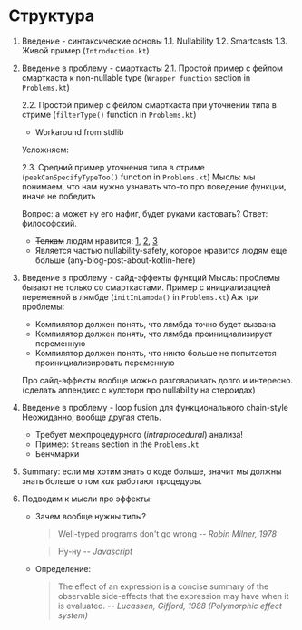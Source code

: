 # Структура

1. Введение - синтаксические основы
    1.1. Nullability
    1.2. Smartcasts
    1.3. Живой пример (`Introduction.kt`)
2. Введение в проблему - смарткасты
    2.1. Простой пример с фейлом смарткаста к non-nullable type (`Wrapper function` section in `Problems.kt`)

    2.2. Простой пример с фейлом смарткаста при уточнении типа в стриме (`filterType()` function in `Problems.kt`)
    - Workaround from stdlib

    Усложняем:

    2.3. Средний пример уточнения типа в стриме (`peekCanSpecifyTypeToo()` function in `Problems.kt`)
    Мысль: мы понимаем, что нам нужно узнавать что-то про поведение функции, иначе не победить

    Вопрос: а может ну его нафиг, будет руками кастовать?
    Ответ: философский.
      - ~~Телкам~~ людям нравится: [1](https://blog.jooq.org/2016/03/31/10-features-i-wish-java-would-steal-from-the-kotlin-language/), [2](http://petersommerhoff.com/dev/kotlin/kotlin-for-java-devs/), [3](https://blog.goposse.com/smart-casts-in-kotlin-6c541654e0d1#.sdthv064q)
      - Является частью nullability-safety, которое нравится людям еще больше (any-blog-post-about-kotlin-here)

3. Введение в проблему - сайд-эффекты функций
  Мысль: проблемы бывают не только со смарткастами.
  Пример с инициализацией переменной в лямбде (`initInLambda()` in `Problems.kt`)
  Аж три проблемы:
    - Компилятор должен понять, что лямбда точно будет вызвана
    - Компилятор должен понять, что лямбда проинициализирует переменную
    - Компилятор должен понять, что никто больше не попытается проинициализировать переменную

    Про сайд-эффекты вообще можно разговаривать долго и интересно. (сделать аппендикс с кулстори про nullability на стероидах)


4. Введение в проблему - loop fusion для функционального chain-style
  Неожиданно, вообще другая степь.
    - Требует межпроцедурного (*intraprocedural*) анализа!
    - Пример: `Streams` section in the `Problems.kt`
    - Бенчмарки

5. Summary: если мы хотим знать о коде больше, значит мы должны знать больше о том *как* работают процедуры.

6. Подводим к мысли про эффекты:
    - Зачем вообще нужны типы?
      > Well-typed programs don't go wrong
      > -- <cite> Robin Milner, 1978

      > Ну-ну
      > -- <cite> Javascript </cite>

    - Определение:

      > The effect of an expression is a concise summary of the observable side-effects that the expression may have when it is evaluated.
      > -- <cite> Lucassen, Gifford, 1988 (Polymorphic effect system) </cite>
